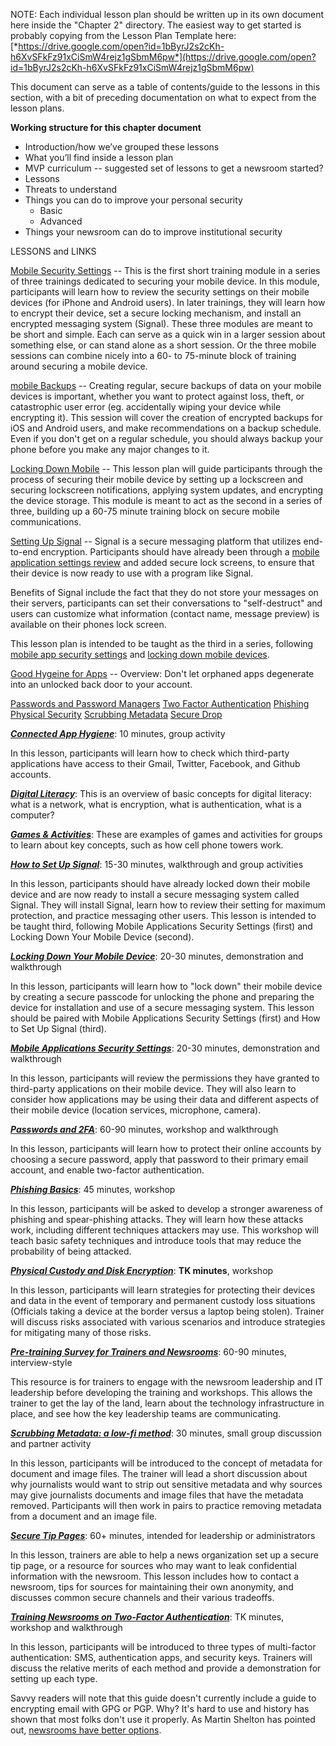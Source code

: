 NOTE: Each individual lesson plan should be written up in its own document here inside the "Chapter 2" directory. The easiest way to get started is probably copying from the Lesson Plan Template here: [*https://drive.google.com/open?id=1bByrJ2s2cKh-h6XvSFkFz91xCiSmW4rejz1gSbmM6pw*](https://drive.google.com/open?id=1bByrJ2s2cKh-h6XvSFkFz91xCiSmW4rejz1gSbmM6pw)

This document can serve as a table of contents/guide to the lessons in this section, with a bit of preceding documentation on what to expect from the lesson plans.

**Working structure for this chapter document**

-   Introduction/how we’ve grouped these lessons
-   What you’ll find inside a lesson plan
-   MVP curriculum -- suggested set of lessons to get a newsroom started?
-   Lessons
-   Threats to understand
-   Things you can do to improve your personal security
    -   Basic
    -   Advanced
-   Things your newsroom can do to improve institutional security


LESSONS and LINKS

[Mobile Security Settings](docs/Chapter02-01-Mobile-Security-Settings.md) -- This is the first short training module in a series of three trainings dedicated to securing your mobile device. In this module, participants will learn how to review the security settings on their mobile devices (for iPhone and Android users). In later trainings, they will learn how to encrypt their device, set a secure locking mechanism, and install an encrypted messaging system (Signal). These three modules are meant to be short and simple. Each can serve as a quick win in a larger session about something else, or can stand alone as a short session. Or the three mobile sessions can combine nicely into a 60- to 75-minute block of training around securing a mobile device.

[mobile Backups](docs/Chapter02-02-Mobile-Backups.md) -- Creating regular, secure backups of data on your mobile devices is important, whether you want to protect against loss, theft, or catastrophic user error (eg. accidentally wiping your device while encrypting it). This session will cover the creation of encrypted backups for iOS and Android users, and make recommendations on a backup schedule. Even if you don't get on a regular schedule, you should always backup your phone before you make any major changes to it.

[Locking Down Mobile](docs/Chapter02-03-Locking-Down-Mobile.md) -- This lesson plan will guide participants through the process of securing their mobile device by setting up a lockscreen and securing lockscreen notifications, applying system updates, and encrypting the device storage. This module is meant to act as the second in a series of three, building up a 60-75 minute training block on secure mobile communications.

[Setting Up Signal](docs/Chapter02-04-Setting-Up-Signal.md) -- Signal is a secure messaging platform that utilizes end-to-end encryption. Participants should have already been through a [mobile application settings review](Chapter02-01-Mobile-Security-Settings.md) and added secure lock screens, to ensure that their device is now ready to use with a program like Signal.

Benefits of Signal include the fact that they do not store your messages on their servers, participants can set their conversations to "self-destruct" and users can customize what information (contact name, message preview) is available on their phones lock screen.

This lesson plan is intended to be taught as the third in a series, following [mobile app security settings](Chapter02-01-Mobile-Security-Settings) and [locking down mobile devices](Chapter02-03-Locking-Down-Mobile.md).

[Good Hygeine for Apps](docs/Chapter02-05-Good-Hygiene-For-Apps.md) -- Overview:  Don't let orphaned apps degenerate into an unlocked back door to your account.

[Passwords and Password Managers](docs/Chapter02-06-Passwords.md)
[Two Factor Authentication](docs/Chapter02-07-Two-Factor-Authentication.md)
[Phishing](docs/Chapter02-08-Phishing.md)
[Physical Security](docs/Chapter02-09-Physical-Security.md)
[Scrubbing Metadata](docs/Chapter02-10-ScrubbingMetadata.md)
[Secure Drop](docs/Chapter02-11-SecureDrop.md)


[***Connected App Hygiene***](https://docs.google.com/document/d/1ubihg-KeA-NGh7WvVOwOCuOo85PGg8bxn6RuvhTiaNM): 10 minutes, group activity

In this lesson, participants will learn how to check which third-party applications have access to their Gmail, Twitter, Facebook, and Github accounts.

[***Digital Literacy***](https://docs.google.com/document/d/19T_bl3iXRv-slGxFGAbMc0mHse_JN8_e05vzJ-vVpUk): This is an overview of basic concepts for digital literacy: what is a network, what is encryption, what is authentication, what is a computer?

[***Games & Activities***](https://docs.google.com/document/d/1GjvdLxs0EPhCNHNrq7f7uz-hcRMOAmiaQReUYOkuyvI): These are examples of games and activities for groups to learn about key concepts, such as how cell phone towers work.

[***How to Set Up Signal***](https://drive.google.com/open?id=1cP1aELuoi2sbGkgvheX8Vhsj3Hg3RAySs-Gs03Bw-tU): 15-30 minutes, walkthrough and group activities

In this lesson, participants should have already locked down their mobile device and are now ready to install a secure messaging system called Signal. They will install Signal, learn how to review their setting for maximum protection, and practice messaging other users. This lesson is intended to be taught third, following Mobile Applications Security Settings (first) and Locking Down Your Mobile Device (second).

[***Locking Down Your Mobile Device***](https://docs.google.com/document/d/17wZNXEMwmpNQVq55Jq02jyjYEPmLyhcS0ytQHAsRbNc): 20-30 minutes, demonstration and walkthrough

In this lesson, participants will learn how to "lock down" their mobile device by creating a secure passcode for unlocking the phone and preparing the device for installation and use of a secure messaging system. This lesson should be paired with Mobile Applications Security Settings (first) and How to Set Up Signal (third).

[***Mobile Applications Security Settings***](https://drive.google.com/open?id=1UBN6Xri5Lz-hCoWS1YieAIgTeH75jt19RZofQCC1xdA):
20-30 minutes, demonstration and walkthrough

In this lesson, participants will review the permissions they have granted to third-party applications on their mobile device. They will also learn to consider how applications may be using their data and different aspects of their mobile device (location services, microphone, camera).

[***Passwords and 2FA***](https://drive.google.com/open?id=18WHq-2e8_F6vYwkOazQeXqcTLUmB9y_eeLlq27c3J-U): 60-90 minutes, workshop and walkthrough

In this lesson, participants will learn how to protect their online accounts by choosing a secure password, apply that password to their primary email account, and enable two-factor authentication.

[***Phishing Basics***](https://drive.google.com/open?id=1Y8-HNr3fen-trxzlMbutiCqHZiV1OJqfIdFTAlkzv3Q): 45 minutes, workshop

In this lesson, participants will be asked to develop a stronger awareness of phishing and spear-phishing attacks. They will learn how these attacks work, including different techniques attackers may use. This workshop will teach basic safety techniques and introduce tools that may reduce the probability of being attacked.

[***Physical Custody and Disk Encryption***](https://docs.google.com/document/d/1TP32QtkQGqR1xDRn5wn7OOEkTKDl0Bg_A9ZtgFP0wvI): **TK minutes**, workshop

In this lesson, participants will learn strategies for protecting their devices and data in the event of temporary and permanent custody loss situations (Officials taking a device at the border versus a laptop being stolen). Trainer will discuss risks associated with various scenarios and introduce strategies for mitigating many of those risks.

[***Pre-training Survey for Trainers and Newsrooms***](https://docs.google.com/document/d/1-Fss4doRtbCfX1jgLVEUm4qPcKqtkW38UxIJEhzY5V0): 60-90 minutes, interview-style

This resource is for trainers to engage with the newsroom leadership and IT leadership before developing the training and workshops. This allows the trainer to get the lay of the land, learn about the technology infrastructure in place, and see how the key leadership teams are communicating.

[***Scrubbing Metadata: a low-fi method***](https://docs.google.com/document/d/1MS9MoeXmXw_TYOmjXto9mvg-EROL5vds2sl5zytQTZk): 30 minutes, small group discussion and partner activity

In this lesson, participants will be introduced to the concept of metadata for document and image files. The trainer will lead a short discussion about why journalists would want to strip out sensitive metadata and why sources may give journalists documents and image files that have the metadata removed. Participants will then work in pairs to practice removing metadata from a document and an image file.

[***Secure Tip Pages***](https://docs.google.com/document/d/1qo-GeMES_W0CQiqqr4wkgaXiX9_9n-J3oXEvKMiH4bU): 60+ minutes, intended for leadership or administrators

In this lesson, trainers are able to help a news organization set up a secure tip page, or a resource for sources who may want to leak confidential information with the newsroom. This lesson includes how to contact a newsroom, tips for sources for maintaining their own anonymity, and discusses common secure channels and their various tradeoffs.

[***Training Newsrooms on Two-Factor Authentication***](https://docs.google.com/document/d/1LrFfI1Y18U4eTCiDMZ0Lz1Cc4wwK8tkVJWbZ6ZRMYYo): TK minutes, workshop and walkthrough

In this lesson, participants will be introduced to three types of multi-factor authentication: SMS, authentication apps, and security keys. Trainers will discuss the relative merits of each method and provide a demonstration for setting up each type.



Savvy readers will note that this guide doesn't currently include a guide to encrypting email with GPG or PGP. Why? It's hard to use and history has shown that most folks don't use it properly. As Martin Shelton has pointed out, [newsrooms have better options](https://source.opennews.org/articles/how-lose-friends-and-anger-journalists-pgp/).
